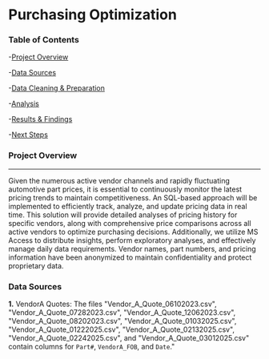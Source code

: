 # Purchasing Optimization

### Table of Contents

-[Project Overview](#project-overview)

-[Data Sources](#data-sources)

-[Data Cleaning & Preparation](#data-cleaning--preparation)

-[Analysis](#analysis)

-[Results & Findings](#results--findings)

-[Next Steps](#next-steps)

### Project Overview
---
Given the numerous active vendor channels and rapidly fluctuating automotive part prices, it is essential to continuously monitor the latest pricing trends to maintain competitiveness. An SQL-based approach will be implemented to efficiently track, analyze, and update pricing data in real time. This solution will provide detailed analyses of pricing history for specific vendors, along with comprehensive price comparisons across all active vendors to optimize purchasing decisions. Additionally, we utilize MS Access to distribute insights, perform exploratory analyses, and effectively manage daily data requirements. Vendor names, part numbers, and pricing information have been anonymized to maintain confidentiality and protect proprietary data.

### Data Sources

**1.** VendorA Quotes: The files "Vendor_A_Quote_06102023.csv", "Vendor_A_Quote_07282023.csv", "Vendor_A_Quote_12062023.csv", "Vendor_A_Quote_08202023.csv", "Vendor_A_Quote_01032025.csv", "Vendor_A_Quote_01222025.csv", "Vendor_A_Quote_02132025.csv", "Vendor_A_Quote_02242025.csv", and "Vendor_A_Quote_03012025.csv" contain columns for `Part#`, `VendorA_FOB`, and `Date`."







